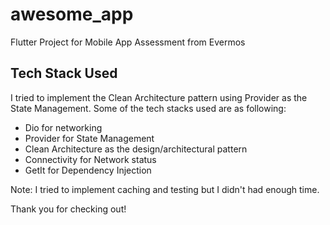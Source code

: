 # awesome_app

Flutter Project for Mobile App Assessment from Evermos

## Tech Stack Used

I tried to implement the Clean Architecture pattern using Provider as the State Management. Some of the tech stacks used are as following:
- Dio for networking
- Provider for State Management
- Clean Architecture as the design/architectural pattern
- Connectivity for Network status
- GetIt for Dependency Injection

Note: I tried to implement caching and testing but I didn't had enough time.

Thank you for checking out!

